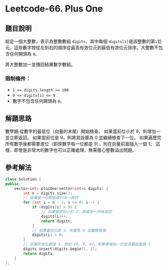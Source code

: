 
# Leetcode-66. Plus One
## 題目說明
給定一個大整數，表示為整數數組 `digits`，其中每個 `digits[i]`是該整數的第`i`位元。這些數字按從左到右的順序從最高有效位元到最低有效位元排序。大整數不包含任何開頭為 `0`。

將大整數加一並傳回結果數字數組。
### 限制條件：
- `1 <= digits.length <= 100`
- `0 <= digits[i] <= 9`
- 數字不包含任何開頭為 `0`。

## 解題思路
數學題:從數字的最低位（向量的末尾）開始檢查。
如果當前位小於 9，則增加一並立即返回。
如果當前位是 9，則將其設置為 0 並繼續檢查下一位。
如果遍歷完所有數字後都需要進位（即原數字每一位都是 9），則在向量前面插入一個 1。
這樣，即使是非常大的數字也可以正確處理，無需擔心整數溢出問題。
## 參考解法
```cpp title="C++" showLineNumbers {14,15}
class Solution {
public:
    vector<int> plusOne(vector<int>& digits) {
        int n = digits.size();
        // 從最後一位開始進行加一操作
        for (int i = n - 1; i >= 0; i--) {
            if (digits[i] < 9) {
                // 如果當前位小於 9，直接加一然後返回
                digits[i]++;
                return digits;
            }
            // 如果當前位是 9，則變為 0 並繼續循環
            digits[i] = 0;
        }
        // 如果所有位都是 9，例如 [9, 9, 9]，則需要增加一位並且最前面是 1
        digits.insert(digits.begin(), 1);
        return digits;
    }
};
```